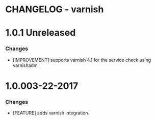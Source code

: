 # CHANGELOG - varnish

1.0.1 Unreleased
==================

### Changes

* [IMPROVEMENT] supports varnish 4.1 for the service check using varnishadm 

1.0.003-22-2017
==================

### Changes

* [FEATURE] adds varnish integration.
